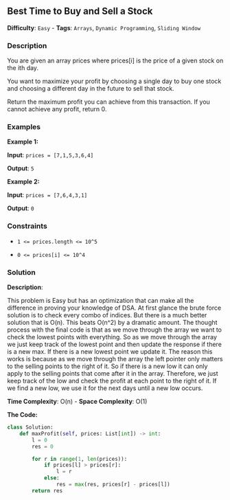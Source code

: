 ## Best Time to Buy and Sell a Stock

**Difficulty**: `Easy` - **Tags**: `Arrays`, `Dynamic Programming`, `Sliding Window`

### Description

You are given an array prices where prices[i] is the price of a given stock on the ith day.

You want to maximize your profit by choosing a single day to buy one stock and choosing a different day in the future to sell that stock.

Return the maximum profit you can achieve from this transaction. If you cannot achieve any profit, return 0.

### Examples

**Example 1:**

**Input**: ```prices = [7,1,5,3,6,4]```

**Output**: ```5```

**Example 2:**

**Input**: ```prices = [7,6,4,3,1]```

**Output**: ```0```

### Constraints

- `1 <= prices.length <= 10^5`

- `0 <= prices[i] <= 10^4`

### Solution

**Description**:

This problem is Easy but has an optimization that can make all the difference in proving your knowledge of DSA. At first glance the brute force solution is to check every combo of indices. But there is a much better solution that is O(n). This beats O(n^2) by a dramatic amount. The thought process with the final code is that as we move through the array we want to check the lowest points with everything. So as we move through the array we just keep track of the lowest point and then update the response if there is a new max. If there is a new lowest point we update it. The reason this works is because as we move through the array the left pointer only matters to the selling points to the right of it. So if there is a new low it can only apply to the selling points that come after it in the array. Therefore, we just keep track of the low and check the profit at each point to the right of it. If we find a new low, we use it for the next days until a new low occurs.

**Time Complexity**: O(n) - **Space Complexity**: O(1) 

**The Code:**

```python
class Solution:
    def maxProfit(self, prices: List[int]) -> int:
        l = 0
        res = 0

        for r in range(1, len(prices)):
            if prices[l] > prices[r]:
                l = r
            else:
                res = max(res, prices[r] - prices[l])
        return res
```